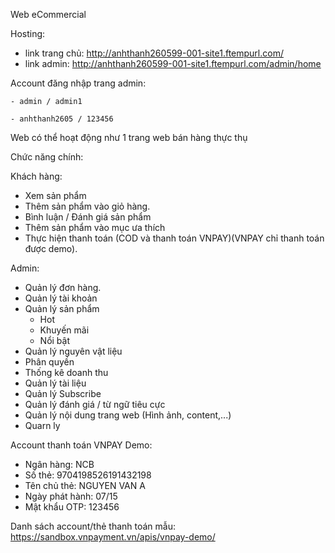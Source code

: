 Web eCommercial

Hosting:
  - link trang chủ: http://anhthanh260599-001-site1.ftempurl.com/
  - link admin: http://anhthanh260599-001-site1.ftempurl.com/admin/home

Account đăng nhập trang admin:

    - admin / admin1
    
    - anhthanh2605 / 123456

Web có thể hoạt động như 1 trang web bán hàng thực thụ

Chức năng chính:

Khách hàng:

  - Xem sản phẩm
  - Thêm sản phẩm vào giỏ hàng.
  - Bình luận / Đánh giá sản phẩm
  - Thêm sản phẩm vào mục ưa thích
  - Thực hiện thanh toán (COD và thanh toán VNPAY)(VNPAY chỉ thanh toán được demo).
    
Admin:

  - Quản lý đơn hàng.
  - Quản lý tài khoản
  - Quản lý sản phẩm
      + Hot
      + Khuyến mãi
      + Nổi bật
  - Quản lý nguyên vật liệu
  - Phân quyền
  - Thống kê doanh thu
  - Quản lý tài liệu
  - Quản lý Subscribe
  - Quản lý đánh giá / từ ngữ tiêu cực
  - Quản lý nội dung trang web (Hình ảnh, content,...)
  - Quarn ly

Account thanh toán VNPAY Demo:
   - Ngân hàng:	NCB
   - Số thẻ:	9704198526191432198
   - Tên chủ thẻ:	NGUYEN VAN A
   - Ngày phát hành:	07/15
   - Mật khẩu OTP:	123456

Danh sách account/thẻ thanh toán mẫu:
https://sandbox.vnpayment.vn/apis/vnpay-demo/
